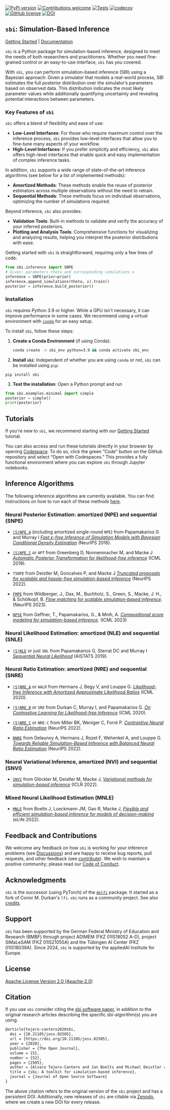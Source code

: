 [![PyPI version](https://badge.fury.io/py/sbi.svg)](https://badge.fury.io/py/sbi)
[![Contributions welcome](https://img.shields.io/badge/contributions-welcome-brightgreen.svg?style=flat)](https://github.com/sbi-dev/sbi/blob/master/CONTRIBUTING.md)
[![Tests](https://github.com/sbi-dev/sbi/workflows/Tests/badge.svg?branch=main)](https://github.com/sbi-dev/sbi/actions)
[![codecov](https://codecov.io/gh/sbi-dev/sbi/branch/main/graph/badge.svg)](https://codecov.io/gh/sbi-dev/sbi)
[![GitHub license](https://img.shields.io/github/license/sbi-dev/sbi)](https://github.com/sbi-dev/sbi/blob/master/LICENSE.txt)
[![DOI](https://joss.theoj.org/papers/10.21105/joss.02505/status.svg)](https://doi.org/10.21105/joss.02505)

## `sbi`: Simulation-Based Inference

[Getting Started](https://sbi-dev.github.io/sbi/latest/tutorials/00_getting_started/) |
[Documentation](https://sbi-dev.github.io/sbi/)

`sbi` is a Python package for simulation-based inference, designed to meet the needs of
both researchers and practitioners. Whether you need fine-grained control or an
easy-to-use interface, `sbi` has you covered.

With `sbi`, you can perform simulation-based inference (SBI) using a Bayesian approach:
Given a simulator that models a real-world process, SBI estimates the full posterior
distribution over the simulator’s parameters based on observed data. This distribution
indicates the most likely parameter values while additionally quantifying uncertainty
and revealing potential interactions between parameters.

### Key Features of `sbi`

`sbi` offers a blend of flexibility and ease of use:

- **Low-Level Interfaces**: For those who require maximum control over the inference
  process, `sbi` provides low-level interfaces that allow you to fine-tune many aspects
  of your workflow.
- **High-Level Interfaces**: If you prefer simplicity and efficiency, `sbi` also offers
  high-level interfaces that enable quick and easy implementation of complex inference
  tasks.

In addition, `sbi` supports a wide range of state-of-the-art inference algorithms (see
below for a list of implemented methods):

- **Amortized Methods**: These methods enable the reuse of posterior estimators across
  multiple observations without the need to retrain.
- **Sequential Methods**: These methods focus on individual observations, optimizing the
  number of simulations required.

Beyond inference, `sbi` also provides:

- **Validation Tools**: Built-in methods to validate and verify the accuracy of your
  inferred posteriors.
- **Plotting and Analysis Tools**: Comprehensive functions for visualizing and analyzing
  results, helping you interpret the posterior distributions with ease.

Getting started with `sbi` is straightforward, requiring only a few lines of code:

```python
from sbi.inference import SNPE
# Given: parameters theta and corresponding simulations x
inference = SNPE(prior=prior)
inference.append_simulations(theta, x).train()
posterior = inference.build_posterior()
```

### Installation

`sbi` requires Python 3.9 or higher. While a GPU isn't necessary, it can improve
performance in some cases. We recommend using a virtual environment with
[`conda`](https://docs.conda.io/en/latest/miniconda.html) for an easy setup.

To install `sbi`, follow these steps:

1. **Create a Conda Environment** (if using Conda):

   ```bash
   conda create -n sbi_env python=3.9 && conda activate sbi_env
   ```

2. **Install `sbi`**: Independent of whether you are using `conda` or not, `sbi` can be
   installed using `pip`:

  ```commandline
  pip install sbi
  ```

3. **Test the installation**:
Open a Python prompt and run

```python
from sbi.examples.minimal import simple
posterior = simple()
print(posterior)
```

## Tutorials

If you're new to `sbi`, we recommend starting with our [Getting
Started](https://sbi-dev.github.io/sbi/latest/tutorials/00_getting_started/) tutorial.

You can also access and run these tutorials directly in your browser by opening
[Codespace](https://docs.github.com/en/codespaces/overview). To do so, click the green
“Code” button on the GitHub repository and select “Open with Codespaces.” This provides
a fully functional environment where you can explore `sbi` through Jupyter notebooks.

## Inference Algorithms

The following inference algorithms are currently available. You can find instructions on
how to run each of these methods
[here](https://sbi-dev.github.io/sbi/latest/tutorials/16_implemented_methods/).

### Neural Posterior Estimation: amortized (NPE) and sequential (SNPE)

* [`(S)NPE_A`](https://sbi-dev.github.io/sbi/latest/reference/#sbi.inference.trainers.npe.npe_a.NPE_A)
  (including amortized single-round `NPE`) from Papamakarios G and Murray I [_Fast
  ε-free Inference of Simulation Models with Bayesian Conditional Density
  Estimation_](https://proceedings.neurips.cc/paper/2016/hash/6aca97005c68f1206823815f66102863-Abstract.html)
  (NeurIPS 2016).

* [`(S)NPE_C`](https://sbi-dev.github.io/sbi/latest/reference/#sbi.inference.trainers.npe.npe_c.NPE_C)
  or `APT` from Greenberg D, Nonnenmacher M, and Macke J [_Automatic Posterior
  Transformation for likelihood-free inference_](https://arxiv.org/abs/1905.07488) (ICML
  2019).

* `TSNPE` from Deistler M, Goncalves P, and Macke J [_Truncated proposals for scalable
  and hassle-free simulation-based inference_](https://arxiv.org/abs/2210.04815)
  (NeurIPS 2022).

* [`FMPE`](https://sbi-dev.github.io/sbi/latest/reference/#sbi.inference.trainers.fmpe.fmpe.FMPE)
  from Wildberger, J., Dax, M., Buchholz, S., Green, S., Macke, J. H., & Schölkopf, B.
  [_Flow matching for scalable simulation-based
  inference_](https://proceedings.neurips.cc/paper_files/paper/2023/hash/3663ae53ec078860bb0b9c6606e092a0-Abstract-Conference.html).
  (NeurIPS 2023).

* [`NPSE`](https://sbi-dev.github.io/sbi/latest/reference/#sbi.inference.trainers.npse.npse.NPSE) from
  Geffner, T., Papamakarios, G., & Mnih, A. [_Compositional score modeling for
  simulation-based inference_](https://proceedings.mlr.press/v202/geffner23a.html).
  (ICML 2023)

### Neural Likelihood Estimation: amortized (NLE) and sequential (SNLE)

* [`(S)NLE`](https://sbi-dev.github.io/sbi/latest/reference/#sbi.inference.trainers.nle.nle_a.NLE_A)
  or just `SNL` from Papamakarios G, Sterrat DC and Murray I [_Sequential Neural
  Likelihood_](https://arxiv.org/abs/1805.07226) (AISTATS 2019).

### Neural Ratio Estimation: amortized (NRE) and sequential (SNRE)

* [`(S)NRE_A`](https://sbi-dev.github.io/sbi/latest/reference/#sbi.inference.trainers.nre.nre_a.NRE_A)
  or `AALR` from Hermans J, Begy V, and Louppe G. [_Likelihood-free Inference with
  Amortized Approximate Likelihood Ratios_](https://arxiv.org/abs/1903.04057) (ICML
  2020).

* [`(S)NRE_B`](https://sbi-dev.github.io/sbi/latest/reference/#sbi.inference.trainers.nre.nre_b.NRE_B)
  or `SRE` from Durkan C, Murray I, and Papamakarios G. [_On Contrastive Learning for
  Likelihood-free Inference_](https://arxiv.org/abs/2002.03712) (ICML 2020).

* [`(S)NRE_C`](https://sbi-dev.github.io/sbi/latest/reference/#sbi.inference.trainers.nre.nre_c.NRE_C)
  or `NRE-C` from Miller BK, Weniger C, Forré P. [_Contrastive Neural Ratio
  Estimation_](https://arxiv.org/abs/2210.06170) (NeurIPS 2022).

* [`BNRE`](https://sbi-dev.github.io/sbi/latest/reference/#sbi.inference.trainers.nre.bnre.BNRE) from
  Delaunoy A, Hermans J, Rozet F, Wehenkel A, and Louppe G. [_Towards Reliable
  Simulation-Based Inference with Balanced Neural Ratio
  Estimation_](https://arxiv.org/abs/2208.13624) (NeurIPS 2022).


### Neural Variational Inference, amortized (NVI) and sequential (SNVI)

* [`SNVI`](https://sbi-dev.github.io/sbi/latest/reference/#sbi.inference.posteriors.vi_posterior)
  from Glöckler M, Deistler M, Macke J, [_Variational methods for simulation-based
  inference_](https://openreview.net/forum?id=kZ0UYdhqkNY) (ICLR 2022).

### Mixed Neural Likelihood Estimation (MNLE)

* [`MNLE`](https://sbi-dev.github.io/sbi/latest/reference/#sbi.inference.trainers.nle.mnle.MNLE) from
  Boelts J, Lueckmann JM, Gao R, Macke J, [_Flexible and efficient simulation-based
  inference for models of decision-making_](https://elifesciences.org/articles/77220)
  (eLife 2022).

## Feedback and Contributions

We welcome any feedback on how `sbi` is working for your inference problems (see
[Discussions](https://github.com/sbi-dev/sbi/discussions)) and are happy to receive bug
reports, pull requests, and other feedback (see
[contribute](https://sbi-dev.github.io/sbi/latest/contribute/)). We wish to maintain a positive
community; please read our [Code of Conduct](CODE_OF_CONDUCT.md).

## Acknowledgments

`sbi` is the successor (using PyTorch) of the
[`delfi`](https://github.com/mackelab/delfi) package. It started as a fork of Conor M.
Durkan's `lfi`. `sbi` runs as a community project. See also
[credits](https://github.com/sbi-dev/sbi/blob/master/docs/docs/credits.md).

## Support

`sbi` has been supported by the German Federal Ministry of Education and Research (BMBF)
through project ADIMEM (FKZ 01IS18052 A-D), project SiMaLeSAM (FKZ 01IS21055A) and the
Tübingen AI Center (FKZ 01IS18039A). Since 2024, `sbi` is supported by the appliedAI
Institute for Europe.

## License

[Apache License Version 2.0 (Apache-2.0)](https://www.apache.org/licenses/LICENSE-2.0)

## Citation

If you use `sbi` consider citing the [sbi software
paper](https://doi.org/10.21105/joss.02505), in addition to the original research
articles describing the specific sbi-algorithm(s) you are using.

```latex
@article{tejero-cantero2020sbi,
  doi = {10.21105/joss.02505},
  url = {https://doi.org/10.21105/joss.02505},
  year = {2020},
  publisher = {The Open Journal},
  volume = {5},
  number = {52},
  pages = {2505},
  author = {Alvaro Tejero-Cantero and Jan Boelts and Michael Deistler and Jan-Matthis Lueckmann and Conor Durkan and Pedro J. Gonçalves and David S. Greenberg and Jakob H. Macke},
  title = {sbi: A toolkit for simulation-based inference},
  journal = {Journal of Open Source Software}
}
```

The above citation refers to the original version of the `sbi` project and has a
persistent DOI. Additionally, new releases of `sbi` are citable via
[Zenodo](https://zenodo.org/record/3993098), where we create a new DOI for every
release.
